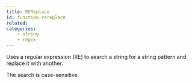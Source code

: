 ```yaml
---
title: REReplace
id: function-rereplace
related:
categories:
    - string
    - regex
---
```


Uses a regular expression (RE) to search a string for a string pattern and replace it with another.

The search is case-sensitive.